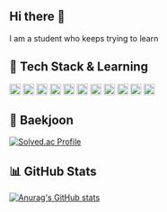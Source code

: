 ## Hi there 👋
I am a student who keeps trying to learn

## 🥵 Tech Stack & Learning

<a href="#"><img src="https://img.shields.io/badge/Python-3776AB?style=for-the-badge&logo=python&logoColor=white" alt="Python Badge" style="height: 20px;"></a>
<a href="#"><img src="https://img.shields.io/badge/C-A8B9CC?style=for-the-badge&logo=c&logoColor=white" alt="C Badge" style="height: 20px;"></a>
<a href="#"><img src="https://img.shields.io/badge/HTML-E34F26?style=for-the-badge&logo=html5&logoColor=white" alt="HTML Badge" style="height: 20px;"></a>
<a href="#"><img src="https://img.shields.io/badge/CSS-1572B6?style=for-the-badge&logo=css3&logoColor=white" alt="CSS Badge" style="height: 20px;"></a>
<a href="#"><img src="https://img.shields.io/badge/JavaScript-F7DF1E?style=for-the-badge&logo=javascript&logoColor=black" alt="JavaScript Badge" style="height: 20px;"></a>
<a href="#"><img src="https://img.shields.io/badge/TypeScript-3178C6?style=for-the-badge&logo=typescript&logoColor=white" alt="TypeScript Badge" style="height: 20px;"></a>
<a href="#"><img src="https://img.shields.io/badge/React-000000?style=for-the-badge&logo=react&logoColor=61DAFB" alt="React Badge" style="height: 20px;"></a>
<a href="#"><img src="https://img.shields.io/badge/Redux-764ABC?style=for-the-badge&logo=redux&logoColor=white" alt="Redux Badge" style="height: 20px;"></a>
<a href="#"><img src="https://img.shields.io/badge/Node.js-339933?style=for-the-badge&logo=node.js&logoColor=white" alt="Node.js Badge" style="height: 20px;"></a>
<a href="#"><img src="https://img.shields.io/badge/Docker-2496ED?style=for-the-badge&logo=docker&logoColor=white" alt="Docker Badge" style="height: 20px;"></a>
<a href="#"><img src="https://img.shields.io/badge/Tailwind%20CSS-06B6D4?style=for-the-badge&logo=tailwindcss&logoColor=white" alt="Tailwind CSS Badge" style="height: 20px;"></a>



## 🐳 Baekjoon

[![Solved.ac Profile](http://mazassumnida.wtf/api/v2/generate_badge?boj=d34sda334)](https://solved.ac/profile/d34sda334)


## 📊 GitHub Stats

[![Anurag's GitHub stats](https://github-readme-stats.vercel.app/api?username=minwoonggi&show_icons=true&title_color=ffffff&text_color=ffffff&icon_color=ffffff&bg_color=F9D976,F39F18,DAA520&hide_border=true&border_radius=15)](https://github.com/anuraghazra/github-readme-stats)







